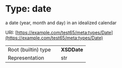 
# Type: date


a date (year, month and day) in an idealized calendar

URI: [https://example.com/test65/meta:types/Date](https://example.com/test65/meta:types/Date)

|  |  |  |
| --- | --- | --- |
| Root (builtin) type | | **XSDDate** |
| Representation | | str |
